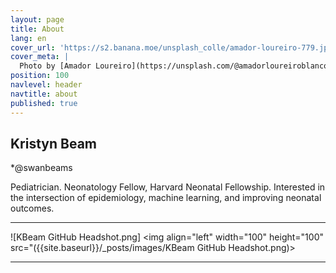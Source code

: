 ```yaml
---
layout: page
title: About
lang: en
cover_url: 'https://s2.banana.moe/unsplash_colle/amador-loureiro-779.jpg'
cover_meta: |
  Photo by [Amador Loureiro](https://unsplash.com/@amadorloureiroblanco)
position: 100
navlevel: header
navtitle: about
published: true
---
```


## Kristyn Beam
*@swanbeams

Pediatrician.
Neonatology Fellow, Harvard Neonatal Fellowship.
Interested in the intersection of epidemiology, machine learning, and improving neonatal outcomes.
________

![KBeam GitHub Headshot.png]
<img align="left" width="100" height="100" src="({{site.baseurl}}/_posts/images/KBeam GitHub Headshot.png)>

__________
